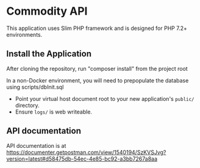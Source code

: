 # Commodity API

This application uses Slim PHP framework and is designed for PHP 7.2+ environments.

## Install the Application

After cloning the repository, run "composer install" from the project root

In a non-Docker environment, you will need to prepopulate the database using scripts/dbInit.sql

* Point your virtual host document root to your new application's `public/` directory.
* Ensure `logs/` is web writeable.

## API documentation

API documentation is at https://documenter.getpostman.com/view/1540194/SzKVSJvg?version=latest#d58475db-54ec-4e85-bc92-a3bb7267a8aa